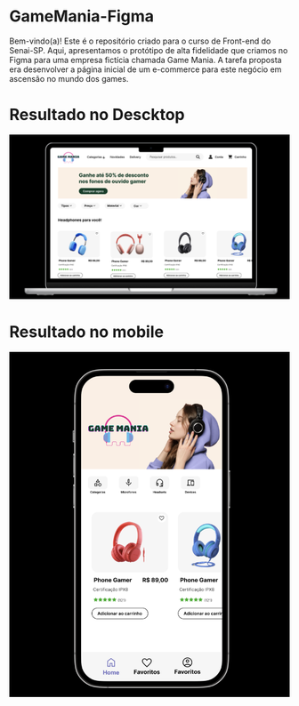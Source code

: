 # GameMania-Figma
Bem-vindo(a)! Este é o repositório criado para o curso de Front-end do Senai-SP. Aqui, apresentamos o protótipo de alta fidelidade que criamos no Figma para uma empresa fictícia chamada Game Mania. A tarefa proposta era desenvolver a página inicial de um e-commerce para este negócio em ascensão no mundo dos games.

# Resultado no Descktop
![Logo do OpenAI](https://github.com/KaianNovais/GameMania-Figma/blob/main/GameManiaDescktop.png)

# Resultado no mobile
![Logo do OpenAI](https://github.com/KaianNovais/GameMania-Figma/blob/main/GameManiaMobile.png)
